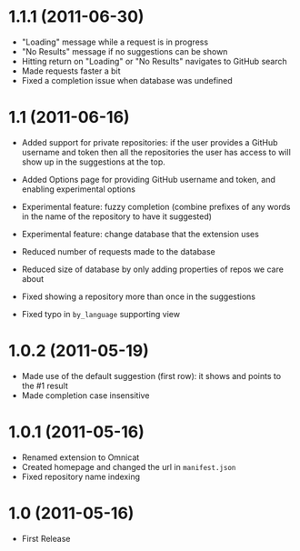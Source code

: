 # 1.1.1 (2011-06-30)

* "Loading" message while a request is in progress
* "No Results" message if no suggestions can be shown
* Hitting return on "Loading" or "No Results" navigates to GitHub search
* Made requests faster a bit
* Fixed a completion issue when database was undefined

# 1.1 (2011-06-16)

* Added support for private repositories: if the user provides a GitHub
  username and token then all the repositories the user has access to
  will show up in the suggestions at the top.
* Added Options page for providing GitHub username and token, and
  enabling experimental options
* Experimental feature: fuzzy completion (combine prefixes of any words
  in the name of the repository to have it suggested)
* Experimental feature: change database that the extension uses

* Reduced number of requests made to the database
* Reduced size of database by only adding properties of repos we care
  about
* Fixed showing a repository more than once in the suggestions
* Fixed typo in `by_language` supporting view

# 1.0.2 (2011-05-19)

* Made use of the default suggestion (first row): it shows and points to
  the #1 result
* Made completion case insensitive

# 1.0.1 (2011-05-16)

* Renamed extension to Omnicat
* Created homepage and changed the url in `manifest.json`
* Fixed repository name indexing

# 1.0 (2011-05-16)

* First Release
